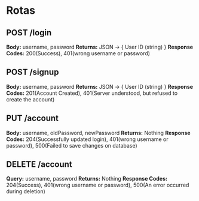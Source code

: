# Rotas

## POST /login

**Body:** username, password
**Returns:** JSON -> {
User ID (string)
}
**Response Codes:** 200(Success), 401(wrong username or password)

## POST /signup

**Body:** username, password
**Returns:** JSON -> {
User ID (string)
}
**Response Codes:** 201(Account Created), 401(Server understood, but refused to create the account)

## PUT /account

**Body:** username, oldPassword, newPassword
**Returns:** Nothing
**Response Codes:** 204(Successfully updated login), 401(wrong username or password), 500(Failed to save changes on database)

## DELETE /account

**Query:** username, password
**Returns:** Nothing
**Response Codes:** 204(Success), 401(wrong username or password), 500(An error occurred during deletion)
